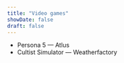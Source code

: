 ```yaml
---
title: "Video games"
showDate: false
draft: false
---
```


* Persona 5 — Atlus
* Cultist Simulator — Weatherfactory